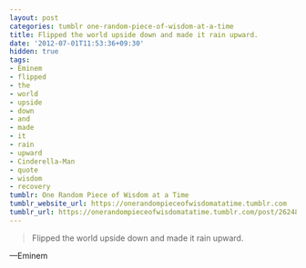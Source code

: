```yaml
---
layout: post
categories: tumblr one-random-piece-of-wisdom-at-a-time
title: Flipped the world upside down and made it rain upward.
date: '2012-07-01T11:53:36+09:30'
hidden: true
tags:
- Eminem
- flipped
- the
- world
- upside
- down
- and
- made
- it
- rain
- upward
- Cinderella-Man
- quote
- wisdom
- recovery
tumblr: One Random Piece of Wisdom at a Time
tumblr_website_url: https://onerandompieceofwisdomatatime.tumblr.com
tumblr_url: https://onerandompieceofwisdomatatime.tumblr.com/post/26248959150/flipped-the-world-upside-down-and-made-it-rain
---
```

> Flipped the world upside down and made it rain upward.

—Eminem

